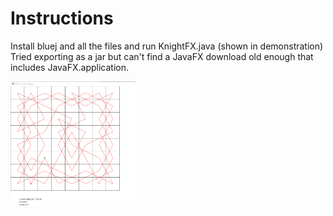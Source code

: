 # Instructions
Install bluej and all the files and run KnightFX.java (shown in demonstration)
Tried exporting as a jar but can't find a JavaFX download old enough that includes JavaFX.application. 

<img src="https://github.com/jjhassy/knights_tour/blob/main/screenshot.png?raw=true" width="200" height="200" />
